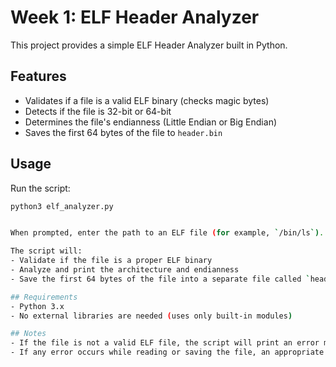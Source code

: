 # Week 1: ELF Header Analyzer

This project provides a simple ELF Header Analyzer built in Python.

## Features
- Validates if a file is a valid ELF binary (checks magic bytes)
- Detects if the file is 32-bit or 64-bit
- Determines the file's endianness (Little Endian or Big Endian)
- Saves the first 64 bytes of the file to `header.bin`

## Usage
Run the script:

```bash
python3 elf_analyzer.py


When prompted, enter the path to an ELF file (for example, `/bin/ls`).

The script will:
- Validate if the file is a proper ELF binary
- Analyze and print the architecture and endianness
- Save the first 64 bytes of the file into a separate file called `header.bin`

## Requirements
- Python 3.x
- No external libraries are needed (uses only built-in modules)

## Notes
- If the file is not a valid ELF file, the script will print an error message.
- If any error occurs while reading or saving the file, an appropriate message will be shown.

